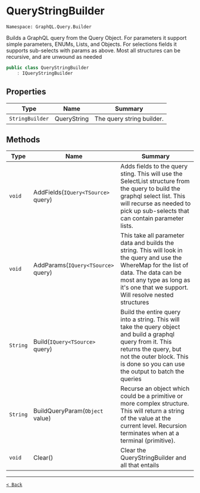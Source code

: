 # QueryStringBuilder

`Namespace: GraphQL.Query.Builder`

Builds a GraphQL query from the Query Object. For parameters it  support simple parameters, ENUMs, Lists, and Objects.  For selections fields it supports sub-selects with params as above.    Most all structures can be recursive, and are unwound as needed

```csharp
public class QueryStringBuilder
    : IQueryStringBuilder
```

## Properties

| Type | Name | Summary |
| --- | --- | --- |
| `StringBuilder` | QueryString | The query string builder. |

## Methods

| Type | Name | Summary |
| --- | --- | --- |
| `void` | AddFields(`IQuery<TSource>` query) | Adds fields to the query sting. This will use the SelectList  structure from the query to build the graphql select list. This  will recurse as needed to pick up sub-selects that can contain  parameter lists. |
| `void` | AddParams(`IQuery<TSource>` query) | This take all parameter data  and builds the string. This will look in the query and  use the WhereMap for the list of data. The data can be  most any type as long as it's one that we support. Will  resolve nested structures |
| `String` | Build(`IQuery<TSource>` query) | Build the entire query into a string. This will take  the query object and build a graphql query from it. This  returns the query, but not the outer block. This is done so  you can use the output to batch the queries |
| `String` | BuildQueryParam(`Object` value) | Recurse an object which could be a primitive or more  complex structure. This will return a string of the value  at the current level. Recursion terminates when at a terminal  (primitive). |
| `void` | Clear() | Clear the QueryStringBuilder and all that entails |

---

[`< Back`](../)
